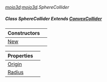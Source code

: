 _[mojo3d](../../modules/mojo3d/mojo3d-module.md):[mojo3d](../../modules/mojo3d/mojo3d-module.md).SphereCollider_
##### Class SphereCollider Extends [ConvexCollider](../../modules/mojo3d/mojo3d-convexcollider.md)

| Constructors | |
|:---|:---|
| [New](mojo3d-spherecollider-new.md) |  |

| Properties | |
|:---|:---|
| [Origin](mojo3d-spherecollider-origin.md) |  |
| [Radius](mojo3d-spherecollider-radius.md) |  |
